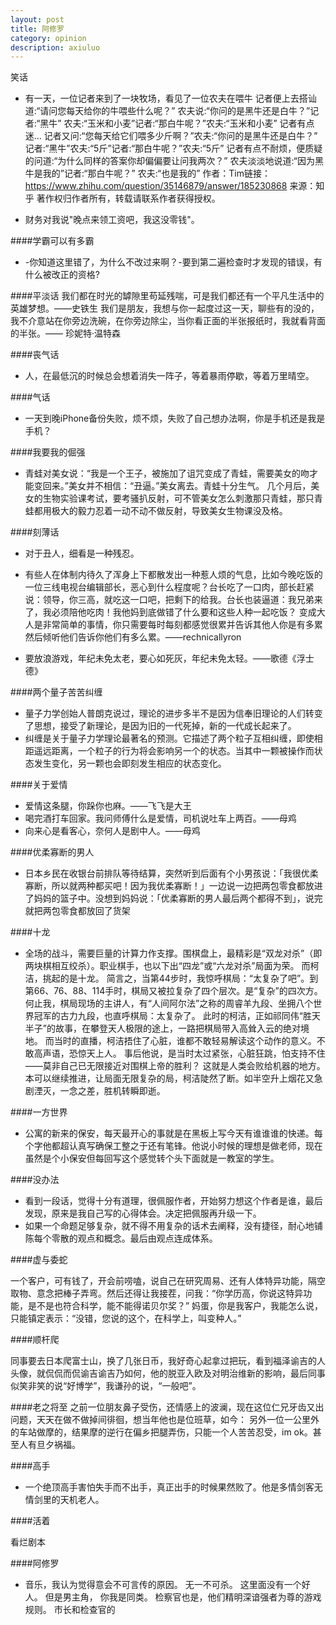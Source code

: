 ```yaml
---
layout: post
title: 阿修罗
category: opinion
description: axiuluo
---
```




笑话
*  有一天，一位记者来到了一块牧场，看见了一位农夫在喂牛
记者便上去搭讪道:“请问您每天给你的牛喂些什么呢？”
农夫说:“你问的是黑牛还是白牛？”记者:“黑牛”
农夫:“玉米和小麦”记者:“那白牛呢？”农夫:“玉米和小麦”
记者有点迷...
记者又问:“您每天给它们喂多少斤啊？”农夫:“你问的是黑牛还是白牛？”
记者:“黑牛”农夫:“5斤”记者:“那白牛呢？”农夫:“5斤”
记者有点不耐烦，便质疑的问道:“为什么同样的答案你却偏偏要让问我两次？”
农夫淡淡地说道:“因为黑牛是我的”记者:“那白牛呢？”
农夫:“也是我的”
作者：Tim链接：https://www.zhihu.com/question/35146879/answer/185230868
来源：知乎 著作权归作者所有，转载请联系作者获得授权。

* 财务对我说"晚点来领工资吧，我这没零钱"。

####学霸可以有多霸

* -你知道这里错了，为什么不改过来啊？-要到第二遍检查时才发现的错误，有什么被改正的资格?



####平淡话
我们都在时光的罅隙里苟延残喘，可是我们都还有一个平凡生活中的英雄梦想。——史铁生
我们是朋友，我想与你一起度过这一天，聊些有的没的，我不介意站在你旁边洗碗，在你旁边除尘，当你看正面的半张报纸时，我就看背面的半张。—— 珍妮特·温特森

####丧气话
*  人，在最低沉的时候总会想着消失一阵子，等着暴雨停歇，等着万里晴空。

####气话
*  一天到晚iPhone备份失败，烦不烦，失败了自己想办法啊，你是手机还是我是手机？

####我要我的倔强
*  青蛙对美女说：“我是一个王子，被施加了诅咒变成了青蛙，需要美女的吻才能变回来。”美女并不相信：“丑逼。”美女离去。青蛙十分生气。
几个月后，美女的生物实验课考试，要考骚扒反射，可不管美女怎么刺激那只青蛙，那只青蛙都用极大的毅力忍着一动不动不做反射，导致美女生物课没及格。

####刻薄话

*  对于丑人，细看是一种残忍。

*  有些人在体制内待久了浑身上下都散发出一种惹人烦的气息，比如今晚吃饭的一位三线电视台编辑部长，恶心到什么程度呢？台长吃了一口肉，部长赶紧说：领导，你三高，就吃这一口吧，把剩下的给我。台长也装逼道：我兄弟来了，我必须陪他吃肉！我他妈到底做错了什么要和这些人种一起吃饭？
变成大人是非常简单的事情，你只需要每时每刻都感觉很累并告诉其他人你是有多累然后倾听他们告诉你他们有多么累。——rechnicallyron

*  要放浪游戏，年纪未免太老，要心如死灰，年纪未免太轻。——歌德《浮士德》

####两个量子苦苦纠缠

*  量子力学创始人普朗克说过，理论的进步多半不是因为信奉旧理论的人们转变了思想，接受了新理论，是因为旧的一代死掉，新的一代成长起来了。
*  纠缠是关于量子力学理论最著名的预测。它描述了两个粒子互相纠缠，即使相距遥远距离，一个粒子的行为将会影响另一个的状态。当其中一颗被操作而状态发生变化，另一颗也会即刻发生相应的状态变化。

####关于爱情

*  爱情这条腿，你跺你也麻。——飞飞是大王
*  喝完酒打车回家。我问师傅什么是爱情，司机说吐车上两百。——母鸡
*  向来心是看客心，奈何人是剧中人。——母鸡


####优柔寡断的男人
*  日本乡民在收银台前排队等待结算，突然听到后面有个小男孩说：「我很优柔寡断，所以就两种都买吧！因为我优柔寡断！」一边说一边把两包零食都放进了妈妈的篮子中。没想到妈妈说：「优柔寡断的男人最后两个都得不到」，说完就把两包零食都放回了货架



####十龙

* 全场的战斗，需要巨量的计算力作支撑。围棋盘上，最精彩是“双龙对杀”（即两块棋相互绞杀）。职业棋手，也以下出“四龙”或“六龙对杀”局面为荣。
而柯洁，挑起的是十龙。
简言之，当第44步时，我惊呼棋局：“太复杂了吧”。到第66、76、88、114手时，棋局又被拉复杂了四个层次。是“复杂”的四次方。
何止我，棋局现场的主讲人，有“人间阿尔法”之称的周睿羊九段、坐拥八个世界冠军的古力九段，也直呼棋局：太复杂了。
此时的柯洁，正如祁同伟“胜天半子”的故事，在攀登天人极限的途上，一路把棋局带入高耸入云的绝对境地。
而当时的直播，柯洁捂住了心脏，谁都不敢轻易解读这个动作的意义。不敢高声语，恐惊天上人。
事后他说，是当时太过紧张，心脏狂跳，怕支持不住——莫非自己已无限接近对围棋上帝的胜利？
这就是人类会败给机器的地方。本可以继续推进，让局面无限复杂的局，柯洁陡然了断。如半空升上烟花又急剧湮灭，一念之差，胜机转瞬即逝。

####一方世界

* 公寓的新来的保安，每天最开心的事就是在黑板上写今天有谁谁谁的快递。每个字他都超认真写确保工整之于还有笔锋。他说小时候的理想是做老师，现在虽然是个小保安但每回写这个感觉转个头下面就是一教室的学生。 


####没办法
* 看到一段话，觉得十分有道理，很佩服作者，开始努力想这个作者是谁，最后发现，原来是我自己写的心得体会。决定把佩服再升级一下。
* 如果一个命题足够复杂，就不得不用复杂的话术去阐释，没有捷径，耐心地铺陈每个零散的观点和概念。最后由观点连成体系。



####虚与委蛇

一个客户，可有钱了，开会前唠嗑，说自己在研究周易、还有人体特异功能，隔空取物、意念把棒子弄弯。然后还得让我接茬，问我：“你学历高，你说这特异功能，是不是也符合科学，能不能得诺贝尔奖？” 妈蛋，你是我客户，我能怎么说，只能镇定表示：“没错，您说的这个，在科学上，叫变种人。”


####顺杆爬

同事要去日本爬富士山，换了几张日币，我好奇心起拿过把玩，看到福泽谕吉的人头像，就侃侃而侃谕吉谕吉乃如何，他的脱亚入欧及对明治维新的影响，最后同事似笑非笑的说“好博学”，我谦孙的说，“一般吧”。


####老之将至
之前一位朋友鼻子受伤，还情感上的波澜，现在这位仁兄牙齿又出问题，天天在做不做掉间徘徊，想当年他也是位班草，如今：
另外一位一公里外的车站做摩的，结果摩的逆行在偏乡把腿弄伤，只能一个人苦苦忍受，im ok。甚至人有旦夕祸福。

####高手

* 一个绝顶高手害怕失手而不出手，真正出手的时候果然败了。他是多情剑客无情剑里的天机老人。



####活着

看烂剧本

####阿修罗
* 音乐，我认为觉得意会不可言传的原因。
无一不可杀。
这里面没有一个好人。
但是男主角，
你我是同类。
检察官也是，他们精明深谙强者为尊的游戏规则。
市长和检查官的







